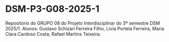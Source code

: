 # DSM-P3-G08-2025-1
Repositório do GRUPO 08 do Projeto Interdisciplinar do 3º semestre DSM 2025/1. Alunos: Gustavo Schizari Ferreira Filho, Lívia Portela Ferreira, Maria Clara Cardoso Costa, Rafael Martins Teixeira.
